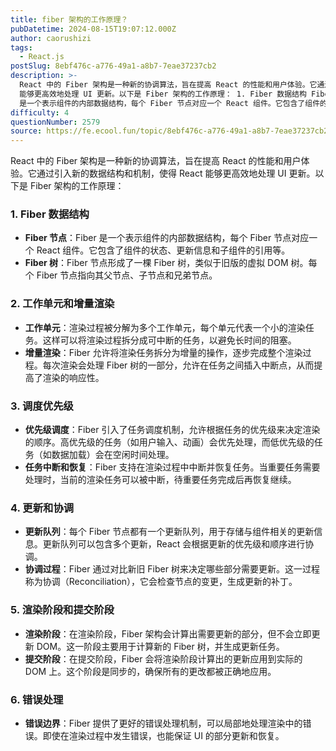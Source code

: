 ```yaml
---
title: fiber 架构的工作原理？
pubDatetime: 2024-08-15T19:07:12.000Z
author: caorushizi
tags:
  - React.js
postSlug: 8ebf476c-a776-49a1-a8b7-7eae37237cb2
description: >-
  React 中的 Fiber 架构是一种新的协调算法，旨在提高 React 的性能和用户体验。它通过引入新的数据结构和机制，使得 React
  能够更高效地处理 UI 更新。以下是 Fiber 架构的工作原理： 1. Fiber 数据结构 Fiber 节点：Fiber
  是一个表示组件的内部数据结构，每个 Fiber 节点对应一个 React 组件。它包含了组件的状态、更新信息和子组件的引用等。 Fi
difficulty: 4
questionNumber: 2579
source: https://fe.ecool.fun/topic/8ebf476c-a776-49a1-a8b7-7eae37237cb2
---
```


React 中的 Fiber 架构是一种新的协调算法，旨在提高 React 的性能和用户体验。它通过引入新的数据结构和机制，使得 React 能够更高效地处理 UI 更新。以下是 Fiber 架构的工作原理：

### **1. Fiber 数据结构**

- **Fiber 节点**：Fiber 是一个表示组件的内部数据结构，每个 Fiber 节点对应一个 React 组件。它包含了组件的状态、更新信息和子组件的引用等。
- **Fiber 树**：Fiber 节点形成了一棵 Fiber 树，类似于旧版的虚拟 DOM 树。每个 Fiber 节点指向其父节点、子节点和兄弟节点。

### **2. 工作单元和增量渲染**

- **工作单元**：渲染过程被分解为多个工作单元，每个单元代表一个小的渲染任务。这样可以将渲染过程拆分成可中断的任务，以避免长时间的阻塞。
- **增量渲染**：Fiber 允许将渲染任务拆分为增量的操作，逐步完成整个渲染过程。每次渲染会处理 Fiber 树的一部分，允许在任务之间插入中断点，从而提高了渲染的响应性。

### **3. 调度优先级**

- **优先级调度**：Fiber 引入了任务调度机制，允许根据任务的优先级来决定渲染的顺序。高优先级的任务（如用户输入、动画）会优先处理，而低优先级的任务（如数据加载）会在空闲时间处理。
- **任务中断和恢复**：Fiber 支持在渲染过程中中断并恢复任务。当重要任务需要处理时，当前的渲染任务可以被中断，待重要任务完成后再恢复继续。

### **4. 更新和协调**

- **更新队列**：每个 Fiber 节点都有一个更新队列，用于存储与组件相关的更新信息。更新队列可以包含多个更新，React 会根据更新的优先级和顺序进行协调。
- **协调过程**：Fiber 通过对比新旧 Fiber 树来决定哪些部分需要更新。这一过程称为协调（Reconciliation），它会检查节点的变更，生成更新的补丁。

### **5. 渲染阶段和提交阶段**

- **渲染阶段**：在渲染阶段，Fiber 架构会计算出需要更新的部分，但不会立即更新 DOM。这一阶段主要用于计算新的 Fiber 树，并生成更新任务。
- **提交阶段**：在提交阶段，Fiber 会将渲染阶段计算出的更新应用到实际的 DOM 上。这个阶段是同步的，确保所有的更改都被正确地应用。

### **6. 错误处理**

- **错误边界**：Fiber 提供了更好的错误处理机制，可以局部地处理渲染中的错误。即使在渲染过程中发生错误，也能保证 UI 的部分更新和恢复。
